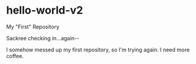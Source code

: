 # hello-world-v2
My "First" Repository

Sackree checking in...again--

I somehow messed up my first repository, so I'm trying again.  I need more coffee.
